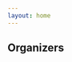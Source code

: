 ```yaml
---
layout: home
---
```


<section id="organizers">
    <div class="container">
        <div class="row">
            <h2 class="section-heading text-uppercase">Organizers</h2>
        </div>
        <div class="row-badge">
            <div class="scholar-profile-badge" user-name="Maura Pintor" user-id="Tu45bY4AAAAJ"></div>
            <div class="scholar-profile-badge" user-name="Luca Demetrio" user-id="1VFfrQEAAAAJ"></div>
            <div class="scholar-profile-badge" user-name="Angelo Sotgiu" user-id="7nNieGwAAAAJ"></div>
            <div class="scholar-profile-badge" user-name="Antonio Emanuele Cinà" user-id="Qtj8Lb8AAAAJ"></div>
            <div class="scholar-profile-badge" user-name="Battista Biggio" user-id="OoUIOYwAAAAJ"></div>
            <div class="scholar-profile-badge" user-name="Ambra Demontis" user-id="n_GuF3EAAAAJ"></div>
            <div class="scholar-profile-badge" user-name="Fabio Roli" user-id="sCypmFAAAAAJ"></div>
        </div>
    </div>
</section>


<script src="js/widget.js"></script>
